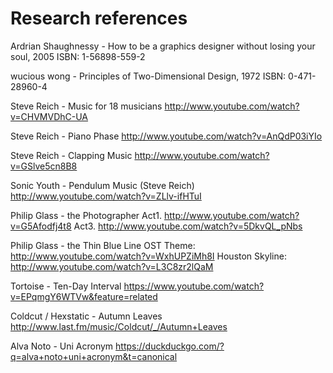 Research references
=====================

Ardrian Shaughnessy - How to be a graphics designer without losing your soul, 2005
ISBN: 1-56898-559-2

wucious wong - Principles of Two-Dimensional Design, 1972
ISBN: 0-471-28960-4

Steve Reich - Music for 18 musicians
http://www.youtube.com/watch?v=CHVMVDhC-UA

Steve Reich - Piano Phase
http://www.youtube.com/watch?v=AnQdP03iYIo

Steve Reich - Clapping Music
http://www.youtube.com/watch?v=GSlve5cn8B8

Sonic Youth - Pendulum Music (Steve Reich)
http://www.youtube.com/watch?v=ZLlv-ifHTuI

Philip Glass - the Photographer
Act1. http://www.youtube.com/watch?v=G5Afodfj4t8
Act3. http://www.youtube.com/watch?v=5DkvQL_pNbs

Philip Glass - the Thin Blue Line OST
Theme: http://www.youtube.com/watch?v=WxhUPZiMh8I
Houston Skyline: http://www.youtube.com/watch?v=L3C8zr2lQaM

Tortoise - Ten-Day Interval
https://www.youtube.com/watch?v=EPqmgY6WTVw&feature=related

Coldcut / Hexstatic - Autumn Leaves 
http://www.last.fm/music/Coldcut/_/Autumn+Leaves

Alva Noto - Uni Acronym
https://duckduckgo.com/?q=alva+noto+uni+acronym&t=canonical



